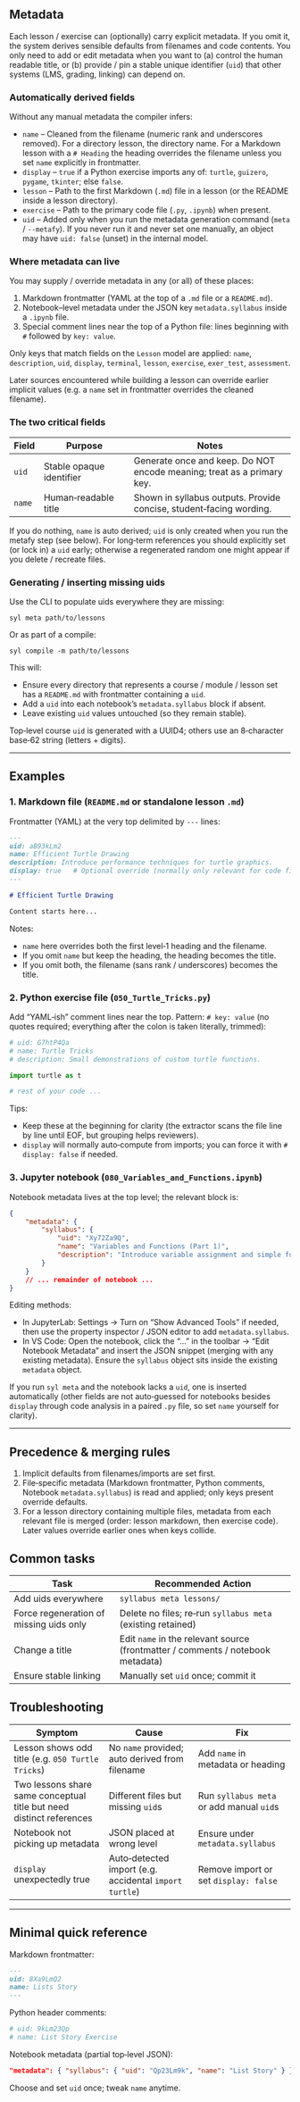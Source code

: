 ## Metadata

Each lesson / exercise can (optionally) carry explicit metadata. If you omit it,
the system derives sensible defaults from filenames and code contents. You only
need to add or edit metadata when you want to (a) control the human readable
title, or (b) provide / pin a stable unique identifier (`uid`) that other
systems (LMS, grading, linking) can depend on.

### Automatically derived fields

Without any manual metadata the compiler infers:

* `name`  – Cleaned from the filename (numeric rank and underscores removed).
  For a directory lesson, the directory name. For a Markdown lesson with a `#
  Heading` the heading overrides the filename unless you set `name` explicitly
  in frontmatter.
* `display` – `true` if a Python exercise imports any of: `turtle`, `guizero`,
  `pygame`, `tkinter`; else `false`.
* `lesson` – Path to the first Markdown (`.md`) file in a lesson (or the README
  inside a lesson directory).
* `exercise` – Path to the primary code file (`.py`, `.ipynb`) when present.
* `uid` – Added only when you run the metadata generation command (`meta` /
  `--metafy`). If you never run it and never set one manually, an object may
  have `uid: false` (unset) in the internal model.

### Where metadata can live

You may supply / override metadata in any (or all) of these places:

1. Markdown frontmatter (YAML at the top of a `.md` file or a `README.md`).
2. Notebook–level metadata under the JSON key `metadata.syllabus` inside a `.ipynb` file.
3. Special comment lines near the top of a Python file: lines beginning with `#` followed by `key: value`.

Only keys that match fields on the `Lesson` model are applied: `name`,
`description`, `uid`, `display`, `terminal`, `lesson`, `exercise`, `exer_test`,
`assessment`.

Later sources encountered while building a lesson can override earlier implicit
values (e.g. a `name` set in frontmatter overrides the cleaned filename).

### The two critical fields

| Field | Purpose | Notes |
|-------|---------|-------|
| `uid` | Stable opaque identifier | Generate once and keep. Do NOT encode meaning; treat as a primary key. |
| `name` | Human‑readable title | Shown in syllabus outputs. Provide concise, student‑facing wording. |

If you do nothing, `name` is auto derived; `uid` is only created when you run
the metafy step (see below). For long‑term references you should explicitly set
(or lock in) a `uid` early; otherwise a regenerated random one might appear if
you delete / recreate files.

### Generating / inserting missing uids

Use the CLI to populate uids everywhere they are missing:

```
syl meta path/to/lessons
```

Or as part of a compile:

```
syl compile -m path/to/lessons
```

This will:
* Ensure every directory that represents a course / module / lesson set has a
  `README.md` with frontmatter containing a `uid`.
* Add a `uid` into each notebook’s `metadata.syllabus` block if absent.
* Leave existing `uid` values untouched (so they remain stable).

Top‑level course `uid` is generated with a UUID4; others use an 8‑character
base‑62 string (letters + digits).

---

## Examples

### 1. Markdown file (`README.md` or standalone lesson `.md`)

Frontmatter (YAML) at the very top delimited by `---` lines:

```markdown
---
uid: aB93kLm2
name: Efficient Turtle Drawing
description: Introduce performance techniques for turtle graphics.
display: true   # Optional override (normally only relevant for code files)
---

# Efficient Turtle Drawing

Content starts here...
```

Notes:
* `name` here overrides both the first level‑1 heading and the filename.
* If you omit `name` but keep the heading, the heading becomes the title.
* If you omit both, the filename (sans rank / underscores) becomes the title.

### 2. Python exercise file (`050_Turtle_Tricks.py`)

Add “YAML‑ish” comment lines near the top. Pattern: `# key: value` (no quotes
required; everything after the colon is taken literally, trimmed):

```python
# uid: G7htP4Qa
# name: Turtle Tricks
# description: Small demonstrations of custom turtle functions.

import turtle as t

# rest of your code ...
```

Tips:
* Keep these at the beginning for clarity (the extractor scans the file line by line until EOF, but grouping helps reviewers).
* `display` will normally auto‑compute from imports; you can force it with `# display: false` if needed.

### 3. Jupyter notebook (`080_Variables_and_Functions.ipynb`)

Notebook metadata lives at the top level; the relevant block is:

```json
{
	"metadata": {
		"syllabus": {
			"uid": "Xy72Za9Q",
			"name": "Variables and Functions (Part 1)",
			"description": "Introduce variable assignment and simple functions."
		}
	}
	// ... remainder of notebook ...
}
```

Editing methods:
* In JupyterLab: Settings → Turn on “Show Advanced Tools” if needed, then use
  the property inspector / JSON editor to add `metadata.syllabus`.
* In VS Code: Open the notebook, click the “…” in the toolbar → “Edit Notebook
  Metadata” and insert the JSON snippet (merging with any existing metadata).
  Ensure the `syllabus` object sits inside the existing `metadata` object.

If you run `syl meta` and the notebook lacks a `uid`, one is inserted
automatically (other fields are not auto‑guessed for notebooks besides `display`
through code analysis in a paired `.py` file, so set `name` yourself for
clarity).

---
## Precedence & merging rules

1. Implicit defaults from filenames/imports are set first.
2. File‑specific metadata (Markdown frontmatter, Python comments, Notebook `metadata.syllabus`) is read and applied; only keys present override defaults.
3. For a lesson directory containing multiple files, metadata from each relevant file is merged (order: lesson markdown, then exercise code). Later values override earlier ones when keys collide.

## Common tasks

| Task | Recommended Action |
|------|--------------------|
| Add uids everywhere | `syllabus meta lessons/` |
| Force regeneration of missing uids only | Delete no files; re‑run `syllabus meta` (existing retained) |
| Change a title | Edit `name` in the relevant source (frontmatter / comments / notebook metadata) |
| Ensure stable linking | Manually set `uid` once; commit it |

## Troubleshooting

| Symptom | Cause | Fix |
|---------|-------|-----|
| Lesson shows odd title (e.g. `050 Turtle Tricks`) | No `name` provided; auto derived from filename | Add `name` in metadata or heading |
| Two lessons share same conceptual title but need distinct references | Different files but missing `uid`s | Run `syllabus meta` or add manual `uid`s |
| Notebook not picking up metadata | JSON placed at wrong level | Ensure under `metadata.syllabus` |
| `display` unexpectedly true | Auto‑detected import (e.g. accidental `import turtle`) | Remove import or set `display: false` |

---
## Minimal quick reference

Markdown frontmatter:
```markdown
---
uid: 8Xa9LmQ2
name: Lists Story
---
```

Python header comments:
```python
# uid: 9kLm23Qp
# name: List Story Exercise
```

Notebook metadata (partial top‑level JSON):
```json
"metadata": { "syllabus": { "uid": "Qp23Lm9k", "name": "List Story" } }
```

Choose and set `uid` once; tweak `name` anytime.